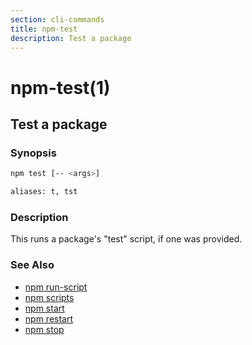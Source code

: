 ```yaml
---
section: cli-commands 
title: npm-test
description: Test a package
---
```


# npm-test(1)

## Test a package

### Synopsis

```bash
npm test [-- <args>]

aliases: t, tst
```

### Description

This runs a package's "test" script, if one was provided.

### See Also

* [npm run-script](/cli-commands/run-script)
* [npm scripts](/using-npm/scripts)
* [npm start](/cli-commands/start)
* [npm restart](/cli-commands/restart)
* [npm stop](/cli-commands/stop)
